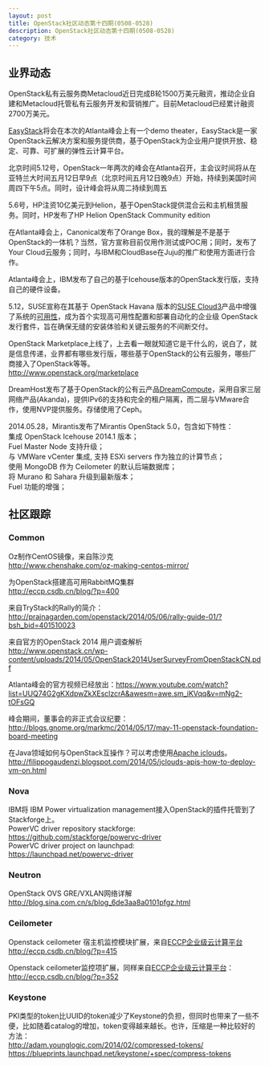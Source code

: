 ```yaml
---
layout: post
title: OpenStack社区动态第十四期(0508-0528)
description: OpenStack社区动态第十四期(0508-0528)
category: 技术
---
```


## 业界动态
OpenStack私有云服务商Metacloud近日完成B轮1500万美元融资，推动企业自建和Metacloud托管私有云服务开发和营销推广。目前Metacloud已经累计融资2700万美元。

[EasyStack](http://www.easystack.cn/en/)将会在本次的Atlanta峰会上有一个demo theater，EasyStack是一家OpenStack云解决方案和服务提供商，基于OpenStack为企业用户提供开放、稳定、可靠、可扩展的弹性云计算平台。

北京时间5.12号，OpenStack一年两次的峰会在Atlanta召开，主会议时间将从在亚特兰大时间五月12日早9点（北京时间五月12日晚9点）开始，持续到美国时间周四下午5点。同时，设计峰会将从周二持续到周五

5.6号，HP注资10亿美元到Helion，基于OpenStack提供混合云和主机租赁服务。同时，HP发布了HP Helion OpenStack Community edition

在Atlanta峰会上，Canonical发布了Orange Box，我的理解是不是基于OpenStack的一体机？当然，官方宣称目前仅用作测试或POC用；同时，发布了Your Cloud云服务；同时，与IBM和CloudBase在Juju的推广和使用方面进行合作。

Atlanta峰会上，IBM发布了自己的基于Icehouse版本的OpenStack发行版，支持自己的硬件设备。

5.12，SUSE宣称在其基于 OpenStack Havana 版本的[SUSE Cloud3](https://www.suse.com/zh-cn/promo/susecloud3.html)产品中增强了系统的[可用性](https://www.suse.com/zh-cn/products/highavailability/)，成为首个实现高可用性配置和部署自动化的企业级 OpenStack 发行套件，旨在确保无缝的安装体验和关键云服务的不间断交付。

OpenStack Marketplace上线了，上去看一眼就知道它是干什么的，说白了，就是信息传递，业界都有哪些发行版，哪些基于OpenStack的公有云服务，哪些厂商接入了OpenStack等等。  
<http://www.openstack.org/marketplace>

DreamHost发布了基于OpenStack的公有云产品[DreamCompute]()，采用自家三层网络产品(Akanda)，提供IPv6的支持和完全的租户隔离，而二层与VMware合作，使用NVP提供服务。存储使用了Ceph。

2014.05.28，Mirantis发布了Mirantis OpenStack 5.0，包含如下特性：  
集成 OpenStack Icehouse 2014.1 版本；  
Fuel Master Node 支持升级；  
与 VMWare vCenter 集成, 支持 ESXi servers 作为独立的计算节点；  
使用 MongoDB 作为 Ceilometer 的默认后端数据库；  
将 Murano 和 Sahara 升级到最新版本；  
Fuel 功能的增强；  

## 社区跟踪
### Common
Oz制作CentOS镜像，来自陈沙克  
<http://www.chenshake.com/oz-making-centos-mirror/>

为OpenStack搭建高可用RabbitMQ集群  
<http://eccp.csdb.cn/blog/?p=400> 

来自TryStack的Rally的简介：  
<http://prajnagarden.com/openstack/2014/05/06/rally-guide-01/?bsh_bid=401510023>

来自官方的OpenStack 2014 用户调查解析  
<http://www.openstack.cn/wp-content/uploads/2014/05/OpenStack2014UserSurveyFromOpenStackCN.pdf>

Atlanta峰会的官方视频已经放出：<https://www.youtube.com/watch?list=UUQ74G2gKXdpwZkXEsclzcrA&awesm=awe.sm_iKVqq&v=mNg2-tOFsGQ>

峰会期间，董事会的非正式会议纪要：  
<http://blogs.gnome.org/markmc/2014/05/17/may-11-openstack-foundation-board-meeting>

在Java领域如何与OpenStack互操作？可以考虑使用[Apache jclouds](http://jclouds.apache.org/)。  
<http://filippogaudenzi.blogspot.com/2014/05/jclouds-apis-how-to-deploy-vm-on.html>

### Nova
IBM将 IBM Power virtualization management接入OpenStack的插件托管到了Stackforge上。  
PowerVC driver repository stackforge:  
<https://github.com/stackforge/powervc-driver>  
PowerVC driver project on launchpad:  
<https://launchpad.net/powervc-driver>

### Neutron
OpenStack OVS GRE/VXLAN网络详解  
<http://blog.sina.com.cn/s/blog_6de3aa8a0101pfgz.html>

### Ceilometer
Openstack ceilometer 宿主机监控模块扩展，来自[ECCP企业级云计算平台](http://eccp.zedata.cn)   
<http://eccp.csdb.cn/blog/?p=415>

Openstack ceilometer监控项扩展，同样来自[ECCP企业级云计算平台](http://eccp.zedata.cn)：  
<http://eccp.csdb.cn/blog/?p=352>

### Keystone
PKI类型的token比UUID的token减少了Keystone的负担，但同时也带来了一些不便，比如随着catalog的增加，token变得越来越长。也许，压缩是一种比较好的方法：  
<http://adam.younglogic.com/2014/02/compressed-tokens/>  
<https://blueprints.launchpad.net/keystone/+spec/compress-tokens>